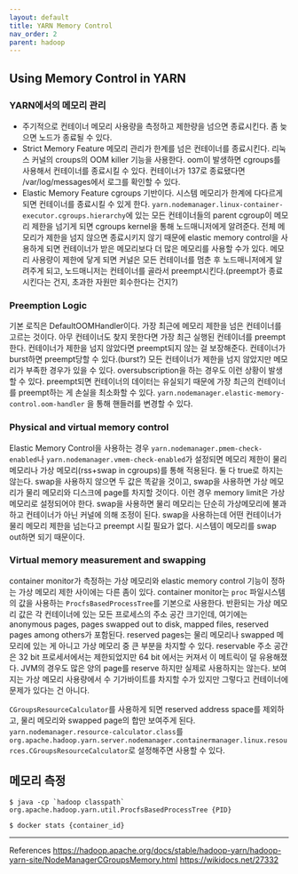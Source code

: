 ```yaml
---
layout: default
title: YARN Memory Control
nav_order: 2
parent: hadoop
---
```


## Using Memory Control in YARN

### YARN에서의 메모리 관리

- 주기적으로 컨테이너 메모리 사용량을 측정하고 제한량을 넘으면 종료시킨다. 좀 늦으면 노드가 종료될 수 있다.
- Strict Memory Feature
  메모리 관리가 한계를 넘은 컨테이너를 종료시킨다. 리눅스 커널의 croups의 OOM killer 기능을 사용한다.
  oom이 발생하면 cgroups를 사용해서 컨테이너를 종료시킬 수 있다.
  컨테이너가 137로 종료됐다면 /var/log/messages에서 로그를 확인할 수 있다.
- Elastic Memory Feature
  cgroups 기반이다. 시스템 메모리가 한계에 다다르게 되면 컨테이너를 종료시킬 수 있게 한다.
  `yarn.nodemanager.linux-container-executor.cgroups.hierarchy`에 있는 모든 컨테이너들의 parent cgroup이 메모리 제한을 넘기게 되면 cgroups kernel을 통해 노드매니저에게 알려준다.
  전체 메모리가 제한을 넘지 않으면 종료시키지 않기 때문에 elastic memory control을 사용하게 되면 컨테이너가 받은 메모리보다 더 많은 메모리를 사용할 수가 있다.
  메모리 사용량이 제한에 닿게 되면 커널은 모든 컨테이너를 멈춘 후 노드매니저에게 알려주게 되고, 노드매니저는 컨테이너를 골라서 preempt시킨다.(preempt가 종료시킨다는 건지, 초과한 자원만 회수한다는 건지?)

### Preemption Logic

기본 로직은 DefaultOOMHandler이다. 가장 최근에 메모리 제한을 넘은 컨테이너를 고르는 것이다. 아무 컨테이너도 찾지 못한다면 가장 최근 실행된 컨테이너를 preempt 한다. 컨테이너가 제한을 넘지 않았다면 preempt되지 않는 걸 보장해준다. 컨테이너가 burst하면 preempt당할 수 있다.(burst?)
모든 컨테이너가 제한을 넘지 않았지만 메모리가 부족한 경우가 있을 수 있다. oversubscription을 하는 경우도 이런 상황이 발생할 수 있다. preempt되면 컨테이너의 데이터는 유실되기 때문에 가장 최근의 컨테이너를 preempt하는 게 손실을 최소화할 수 있다.
`yarn.nodemanager.elastic-memory-control.oom-handler` 을 통해 핸들러를 변경할 수 있다.

### Physical and virtual memory control

Elastic Memory Control을 사용하는 경우 `yarn.nodemanager.pmem-check-enabled`나 `yarn.nodemanager.vmem-check-enabled`가 설정되면 메모리 제한이 물리 메모리나 가상 메모리(rss+swap in cgroups)를 통해 적용된다.
둘 다 true로 하지는 않는다. swap을 사용하지 않으면 두 값은 똑같을 것이고, swap을 사용하면 가상 메모리가 물리 메모리와 디스크에 page를 차지할 것이다. 이런 경우 memory limit은 가상 메모리로 설정되어야 한다. swap을 사용하면 물리 메모리는 단순히 가상메모리에 불과하고 컨테이너가 아닌 커널에 의해 조정이 된다. swap을 사용하는데 어떤 컨테이너가 물리 메모리 제한을 넘는다고 preempt 시킬 필요가 없다. 시스템이 메모리를 swap out하면 되기 때문이다.

### Virtual memory measurement and swapping

container monitor가 측정하는 가상 메모리와 elastic memory control 기능이 정하는 가상 메모리 제한 사이에는 다른 좀이 있다.
container monitor는 `proc` 파일시스템의 값을 사용하는 `ProcfsBasedProcessTree`를 기본으로 사용한다. 반환되는 가상 메모리 값은 각 컨테이너에 있는 모든 프로세스의 주소 공간 크기인데, 여기에는 anonymous pages, pages swapped out to disk, mapped files, reserved pages among others가 포함된다. reserved pages는 물리 메모리나 swapped 메모리에 있는 게 아니고 가상 메모리 중 큰 부분을 차지할 수 있다. reservable 주소 공간은 32 bit 프로세서에서는 제한되었지만 64 bit 에서는 커져서 이 메트릭이 덜 유용해졌다. JVM의 경우도 많은 양의 page를 reserve 하지만 실제로 사용하지는 않는다. 보여지는 가상 메모리 사용량에서 수 기가바이트를 차지할 수가 있지만 그렇다고 컨테이너에 문제가 있다는 건 아니다.

`CGroupsResourceCalculator`를 사용하게 되면 reserved address space를 제외하고, 물리 메모리와 swapped page의 합만 보여주게 된다.
`yarn.nodemanager.resource-calculator.class`를 `org.apache.hadoop.yarn.server.nodemanager.containermanager.linux.resources.CGroupsResourceCalculator`로 설정해주면 사용할 수 있다.

## 메모리 측정

```
$ java -cp `hadoop classpath` org.apache.hadoop.yarn.util.ProcfsBasedProcessTree {PID}
```

```
$ docker stats {container_id}
```

---

References
https://hadoop.apache.org/docs/stable/hadoop-yarn/hadoop-yarn-site/NodeManagerCGroupsMemory.html
https://wikidocs.net/27332
